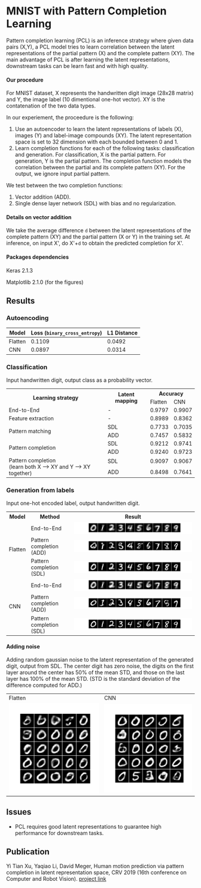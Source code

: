 # MNIST with Pattern Completion Learning

Pattern completion learning (PCL) is an inference strategy where given data pairs (X,Y), a PCL model tries to learn correlation between the latent representations of the partial pattern (X) and the complete pattern (XY). The main advantage of PCL is after learning the latent representations, downstream tasks can be learn fast and with high quality. 

#### Our procedure 

For MNIST dataset, X represents the handwritten digit image (28x28 matrix) and Y, the image label (10 dimentional one-hot vector). XY is the contatenation of the two data types. 

In our experiement, the proceedure is the following:

1. Use an autoencoder to learn the latent representations of labels (X), images (Y) and label-image compounds (XY). The latent representation space is set to 32 dimension with each bounded between 0 and 1.
2. Learn completion functions for each of the following tasks: classification and generation. For classification, X is the partial pattern. For generation, Y is the partial pattern. The completion function models the correlation between the partial and its complete pattern (XY). For the output, we ignore input partial pattern.

We test between the two completion functions:

1. Vector addition (ADD). 
2. Single dense layer network (SDL) with bias and no regularization. 

#### Details on vector addition 

We take the average difference `d` between the latent representations of the complete pattern (XY) and the partial pattern (X or Y) in the training set. At inference, on input X', do X'+`d` to obtain the predicted completion for X'. 

#### Packages dependencies 

Keras 2.1.3

Matplotlib 2.1.0 (for the figures)





## Results

### Autoencoding

Model | Loss (`binary_cross_entropy`) | L1 Distance
--- | --- | ----
Flatten | 0.1109 | 0.0492
CNN |  0.0897 | 0.0314

### Classification 
Input handwritten digit, output class as a probability vector. 

<table>
  <tr>
    <th rowspan="2">Learning strategy</th>
    <th rowspan="2">Latent mapping</th>
    <th colspan="2">Accuracy</th>
  </tr>
  <tr>
    <td>Flatten</td>
    <td>CNN</td>
  </tr>
  <tr>
    <td>End-to-End</td>
    <td>-</td>
    <td>0.9797</td>
    <td>0.9907</td>
  </tr>
  <tr>
    <td>Feature extraction</td>
    <td>-</td>
    <td>0.8989</td>
    <td>0.8362</td>
  </tr>
  <tr>
    <td rowspan="2">Pattern matching</td>
    <td>SDL</td>
    <td>0.7733</td>
    <td>0.7035</td>
  </tr>
  <tr>
    <td>ADD</td>
    <td>0.7457</td>
    <td>0.5832</td>
  </tr>
  <tr>
    <td rowspan="2">Pattern completion</td>
    <td>SDL</td>
    <td>0.9212</td>
    <td>0.9741</td>
  </tr>
  <tr>
    <td>ADD</td>
    <td>0.9240</td>
    <td>0.9723</td>
  </tr>
  <tr>
    <td rowspan="2">Pattern completion <br>(learn both X --> XY and Y --> XY together)</td>
    <td>SDL</td>
    <td>0.9097</td>
    <td>0.9067</td>
  </tr>
  <tr>
    <td>ADD</td>
    <td>0.8498</td>
    <td>0.7641</td>
  </tr>
</table>



### Generation from labels 
Input one-hot encoded label, output handwritten digit.

<table>
  <tr>
    <th>Model</th>
    <th>Method</th>
    <th>Result</th>
  </tr>
  <tr>
    <td rowspan="3">Flatten</td>
    <td>End-to-End</td>
    <td><img src="./images/flatten_generation_E2E.png" alt="Digit generation using end-to-end model"></td>
  </tr>
  <tr>
    <td>Pattern completion (ADD)</td>
    <td><img src="./images/flatten_generation_PCL-add.png" alt="Digit generation using PCL model"></td>
  </tr>
  <tr>
    <td>Pattern completion (SDL)</td>
    <td><img src="./images/flatten_generation_PCL.png" alt="Digit generation using PCL model"></td>
  </tr>
  <tr>
    <td rowspan="3">CNN</td>
    <td>End-to-End</td>
    <td><img src="./images/cnn_generation_E2E.png" alt="Digit generation using end-to-end model"></td>
  </tr>
  <tr>
    <td>Pattern completion (ADD)</td>
    <td><img src="./images/cnn_generation_PCL-add.png" alt="Digit generation using PCL model"></td>
  </tr>
  <tr>
    <td>Pattern completion (SDL)</td>
    <td><img src="./images/cnn_generation_PCL.png" alt="Digit generation using PCL model"></td>
  </tr>
</table>

#### Adding noise

Adding random gaussian noise to the latent representation of the generated digit, output from SDL. The center digit has zero noise, the digits on the first layer around the center has 50% of the mean STD, and those on the last layer has 100% of the mean STD. (STD is the standard deviation of the difference computed for ADD.)

<table>
  <tr>
    <td>Flatten</td>
    <td>CNN</td>
  </tr>
  <tr>
    <td><img width="400px" src="./images/flatten/flatten_neighbours.gif" alt="Digit generation using PCL model"></td>
    <td><img width="400px" src="./images/cnn/cnn_neighbours.gif" alt="Digit generation using PCL model"></td>
  </tr>
</table>


## Issues

- PCL requires good latent representations to guarantee high performance for downstream tasks.
<!-- - Digit images generated through PCL is fixed by the input number class. This is different to the generative adversarial framework (or GAN) which can output multiple variations for one number class. 
- Adding noise the output of SDL can generate blurry or invalid digits, which is not comparable to GAN. However, PCL is much easier to train than GAN. -->

## Publication
Yi Tian Xu, Yaqiao Li, David Meger, Human motion prediction via pattern completion in latent representation space, CRV 2019 (16th conference on Computer and Robot Vision). [project link](http://www.cim.mcgill.ca/~yxu219/human_motion_prediction.html?)



